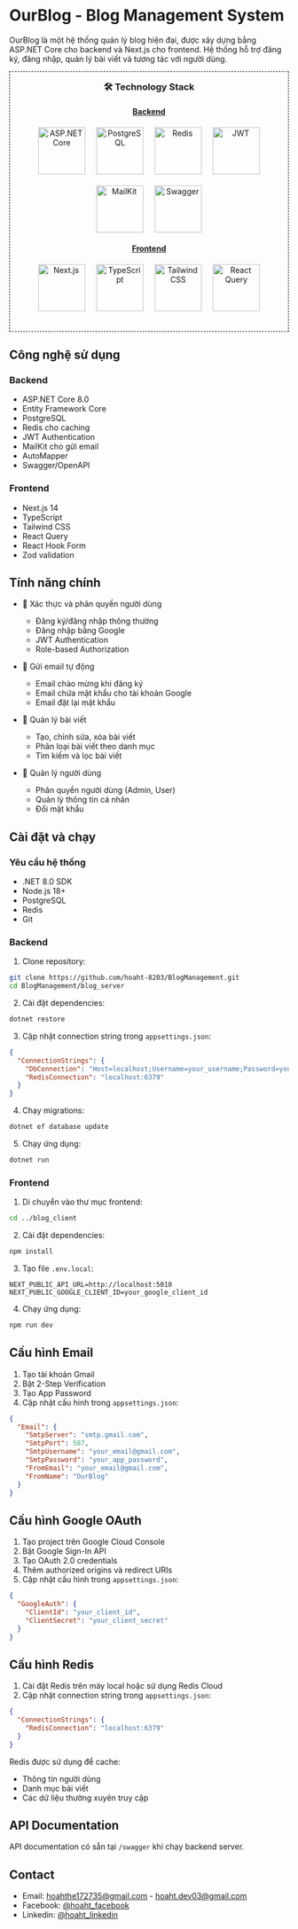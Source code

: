 # OurBlog - Blog Management System

OurBlog là một hệ thống quản lý blog hiện đại, được xây dựng bằng ASP.NET Core cho backend và Next.js cho frontend. Hệ thống hỗ trợ đăng ký, đăng nhập, quản lý bài viết và tương tác với người dùng.

<div align="center" style=" border: 1px dashed black; padding: 1rem">

<h3 style="margin: 0">🛠️ Technology Stack</h3>

<h4 style="text-decoration: underline;">Backend</h4>

<div style="display: flex; justify-content: center; gap: 20px; flex-wrap: wrap; margin: 20px 0;">

<img src="https://encrypted-tbn0.gstatic.com/images?q=tbn:ANd9GcQvyg_gJ4zw1fQTH98RxTvYRXfLKuZea76zxg&s" width="85" height="85" alt="ASP.NET Core" title="ASP.NET Core" />
<img src="https://static-00.iconduck.com/assets.00/postgresql-plain-wordmark-icon-2048x2042-up54u54l.png" width="85" height="85" alt="PostgreSQL" title="PostgreSQL" />
<img src="https://cdn4.iconfinder.com/data/icons/redis-2/1451/Untitled-2-512.png" width="85" height="85" alt="Redis" title="Redis" />
<img src="https://img.icons8.com/color/512/java-web-token.png" width="85" height="85" alt="JWT" title="JWT" />
<img src="https://cyclr.com/wp-content/uploads/2022/03/ext-537.png" width="85" height="85" alt="MailKit" title="MailKit" />
<img src="https://static-00.iconduck.com/assets.00/swagger-icon-2048x2048-563qbzey.png" width="85" height="85" alt="Swagger" title="Swagger" />

</div>

<h4 style="text-decoration: underline">Frontend</h4>

<div style="display: flex; justify-content: center; gap: 20px; flex-wrap: wrap; margin: 20px 0">

<img src="https://static-00.iconduck.com/assets.00/next-js-icon-2048x2048-5dqjgeku.png" width="85" height="85" alt="Next.js" title="Next.js" />
<img src="https://static-00.iconduck.com/assets.00/typescript-icon-icon-2048x2048-2rhh1z66.png" width="85" height="85" alt="TypeScript" title="TypeScript" />
<img src="https://www.svgrepo.com/show/374118/tailwind.svg" width="85" height="85" alt="Tailwind CSS" title="Tailwind CSS" />
<img src="https://files.svgcdn.io/logos/react-query-icon.png" width="85" height="85" alt="React Query" title="React Query" />

</div>

</div>

## Công nghệ sử dụng

### Backend

- ASP.NET Core 8.0
- Entity Framework Core
- PostgreSQL
- Redis cho caching
- JWT Authentication
- MailKit cho gửi email
- AutoMapper
- Swagger/OpenAPI

### Frontend

- Next.js 14
- TypeScript
- Tailwind CSS
- React Query
- React Hook Form
- Zod validation

## Tính năng chính

- 🔐 Xác thực và phân quyền người dùng

  - Đăng ký/đăng nhập thông thường
  - Đăng nhập bằng Google
  - JWT Authentication
  - Role-based Authorization

- 📧 Gửi email tự động

  - Email chào mừng khi đăng ký
  - Email chứa mật khẩu cho tài khoản Google
  - Email đặt lại mật khẩu

- 📝 Quản lý bài viết

  - Tạo, chỉnh sửa, xóa bài viết
  - Phân loại bài viết theo danh mục
  - Tìm kiếm và lọc bài viết

- 👥 Quản lý người dùng
  - Phân quyền người dùng (Admin, User)
  - Quản lý thông tin cá nhân
  - Đổi mật khẩu

## Cài đặt và chạy

### Yêu cầu hệ thống

- .NET 8.0 SDK
- Node.js 18+
- PostgreSQL
- Redis
- Git

### Backend

1. Clone repository:

```bash
git clone https://github.com/hoaht-8203/BlogManagement.git
cd BlogManagement/blog_server
```

2. Cài đặt dependencies:

```bash
dotnet restore
```

3. Cập nhật connection string trong `appsettings.json`:

```json
{
  "ConnectionStrings": {
    "DbConnection": "Host=localhost;Username=your_username;Password=your_password;Database=blog_db",
    "RedisConnection": "localhost:6379"
  }
}
```

4. Chạy migrations:

```bash
dotnet ef database update
```

5. Chạy ứng dụng:

```bash
dotnet run
```

### Frontend

1. Di chuyển vào thư mục frontend:

```bash
cd ../blog_client
```

2. Cài đặt dependencies:

```bash
npm install
```

3. Tạo file `.env.local`:

```env
NEXT_PUBLIC_API_URL=http://localhost:5010
NEXT_PUBLIC_GOOGLE_CLIENT_ID=your_google_client_id
```

4. Chạy ứng dụng:

```bash
npm run dev
```

## Cấu hình Email

1. Tạo tài khoản Gmail
2. Bật 2-Step Verification
3. Tạo App Password
4. Cập nhật cấu hình trong `appsettings.json`:

```json
{
  "Email": {
    "SmtpServer": "smtp.gmail.com",
    "SmtpPort": 587,
    "SmtpUsername": "your_email@gmail.com",
    "SmtpPassword": "your_app_password",
    "FromEmail": "your_email@gmail.com",
    "FromName": "OurBlog"
  }
}
```

## Cấu hình Google OAuth

1. Tạo project trên Google Cloud Console
2. Bật Google Sign-In API
3. Tạo OAuth 2.0 credentials
4. Thêm authorized origins và redirect URIs
5. Cập nhật cấu hình trong `appsettings.json`:

```json
{
  "GoogleAuth": {
    "ClientId": "your_client_id",
    "ClientSecret": "your_client_secret"
  }
}
```

## Cấu hình Redis

1. Cài đặt Redis trên máy local hoặc sử dụng Redis Cloud
2. Cập nhật connection string trong `appsettings.json`:

```json
{
  "ConnectionStrings": {
    "RedisConnection": "localhost:6379"
  }
}
```

Redis được sử dụng để cache:

- Thông tin người dùng
- Danh mục bài viết
- Các dữ liệu thường xuyên truy cập

## API Documentation

API documentation có sẵn tại `/swagger` khi chạy backend server.

## Contact

- Email: hoahthe172735@gmail.com - hoaht.dev03@gmail.com
- Facebook: [@hoaht_facebook](https://www.facebook.com/hoanghoa.8203)
- Linkedin: [@hoaht_linkedin](https://www.linkedin.com/in/ho%C3%A0-ho%C3%A0ng-trung-22444b336/)
